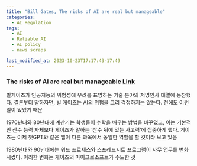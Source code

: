 ```yaml
---
title: "Bill Gates, The risks of AI are real but manageable"
categories:
  - AI Regulation
tags:
  - AI
  - Reliable AI
  - AI policy
  - news scraps

last_modified_at: 2023-10-23T17:17:43-17:49
---
```


### The risks of AI are real but manageable [Link](https://www.gatesnotes.com/The-risks-of-AI-are-real-but-manageable)


빌게이츠가 인공지능의 위험성에 우려를 표명하는 기술 분야의 저명인사 대열에 동참했다. 결론부터 말하자면, 빌 게이츠는 AI의 위험을 그리 걱정하지는 않는다. 전에도 이런 일이 있었기 때문

1970년대와 80년대에 계산기는 학생들이 수학을 배우는 방법을 바꾸었고, 이는 기본적인 산수 능력 자체보다 게이츠가 말하는 ‘산수 뒤에 있는 사고력’에 집중하게 했다. 게이츠는 이제 챗GPT와 같은 앱이 다른 과목에서 동일한 역할을 할 것이라 보고 있음

 
1980년대와 90년대에는 워드 프로세스와 스프레드시트 프로그램이 사무 업무를 변화시켰다. 이러한 변화는 게이츠의 마이크로소프트가 주도한 것
